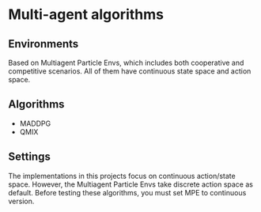 # Multi-agent algorithms
## Environments
Based on Multiagent Particle Envs, which includes both cooperative and competitive scenarios. All of them have continuous state space and action space.
## Algorithms
* MADDPG
* QMIX
## Settings
The implementations in this projects focus on continuous action/state space. However, the Multiagent Particle Envs take discrete action space as default. Before testing these algorithms, you must set MPE to continuous version.